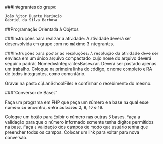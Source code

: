 ###Integrantes do grupo:

    João Vitor Duarte Mariucio  
    Gabriel da Silva Barbosa

##Programação Orientada à Objetos

###Instruções para realizar a atividade: 
A atividade deverá ser desenvolvida em grupo com no máximo 3 integrantes. 

###Instruções para postar as resoluções: 
A resolução da atividade deve ser enviada em um único arquivo compactado, cujo nome do arquivo deverá seguir o padrão NomedosIntegrantesBases.rar. Deverá ser postado apenas um trabalho. Coloque na primeira linha do código, o nome completo e RA de todos integrantes, como comentário.

Gravar na pasta c:\LanSchoolFiles e confirmar o recebimento do mesmo.

###“Conversor de Bases”

Faça um programa em PHP que peça um número e a base na qual esse número se encontra, entre as bases 2, 8, 10 e 16.

Coloque um botão para Exibir o número nas outras 3 bases.
Faça a validação para que o número informado somente tenha dígitos permitidos na base.
Faça a validação dos campos de modo que usuário tenha que preencher todos os campos.
Colocar um link para voltar para nova conversão.
